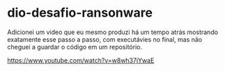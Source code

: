# dio-desafio-ransonware

Adicionei um video que eu mesmo produzi há um tempo atrás mostrando exatamente esse passo a passo, com executávies no final, mas não cheguei a guardar o código em um repositório.

https://www.youtube.com/watch?v=w8wh37jYwaE
